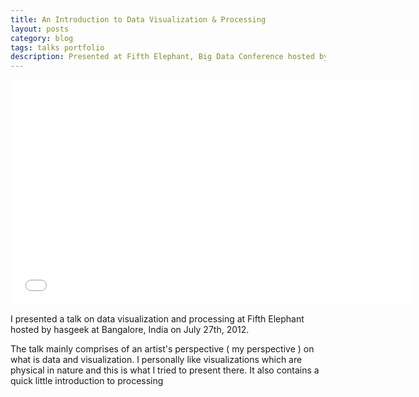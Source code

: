 ```yaml
---
title: An Introduction to Data Visualization & Processing
layout: posts
category: blog
tags: talks portfolio
description: Presented at Fifth Elephant, Big Data Conference hosted by hasgeek, Bangalore, 2012
---
```


<p>
<div><iframe width="640" height="360" src="//www.youtube.com/embed/EC-8VxXJER4" frameborder="0" allowfullscreen></iframe></div>

<div style="width: 640px; margin-top:10px;"><script async class="speakerdeck-embed" data-id="501283fefd90ca000203c3c8" data-ratio="1.33333333333333" src="//speakerdeck.com/assets/embed.js"></script></div>

<p>I presented a talk on data visualization and processing at Fifth Elephant hosted by hasgeek at Bangalore, India on July 27th, 2012.</p>

<p>The talk mainly comprises of an artist's perspective ( my perspective ) on what is data and visualization. I personally like visualizations which are physical in nature and this is what I tried to present there. It also contains a quick little introduction to processing</p>
</p>